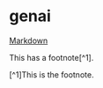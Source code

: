# genai
[Markdown](https://github.com/adam-p/markdown-here/wiki/Markdown-Cheatsheet)


This has a footnote[^1].




[^1]This is the footnote.
